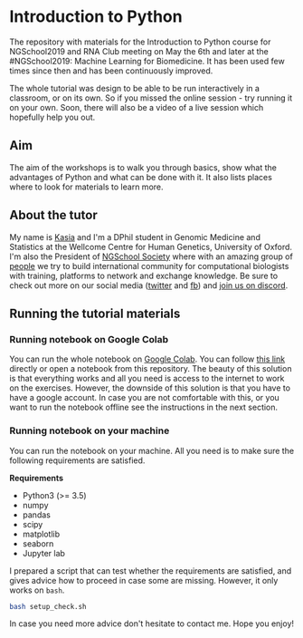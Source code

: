 # Introduction to Python

The repository with materials for the Introduction to Python course for NGSchool2019 and RNA Club meeting on May the 6th and later at the #NGSchool2019: Machine Learning for Biomedicine. It has been used few times since then and has been continuously improved. 

The whole tutorial was design to be able to be run interactively in a classroom, or on its own. So if you missed the online session - try running it on your own. Soon, there will also be a video of a live session which hopefully help you out.

## Aim

The aim of the workshops is to walk you through basics, show what the advantages of Python and what can be done with it. It also lists places where to look for materials to learn more.

## About the tutor

My name is [Kasia](https://kasia.codes/) and I'm a DPhil student in Genomic Medicine and Statistics at the Wellcome Centre for Human Genetics, University of Oxford. I'm also the President of [NGSchool Society](https://ngschool.eu/) where with an amazing group of [people](https://ngschool.eu/people/) we try to build international community for computational biologists with training, platforms to network and exchange knowledge. Be sure to check out more on our social media ([twitter](https://twitter.com/NGSchoolEU) and [fb](https://www.facebook.com/NGSchool.eu/)) and [join us on discord](https://discord.gg/MhNeqwR).

## Running the tutorial materials 
### Running notebook on Google Colab

You can run the whole notebook on [Google Colab](https://colab.research.google.com/). You can follow [this link](https://colab.research.google.com/github/NGSchoolEU/ngs19_python_intro/blob/master/Intro_to_Python.ipynb) directly or open a notebook from this repository. The beauty of this solution is that everything works and all you need is access to the internet to work on the exercises. However, the downside of this solution is that you have to have a google account. In case you are not comfortable with this, or you want to run the notebook offline see the instructions in the next section.

### Running notebook on your machine

You can run the notebook on your machine. All you need is to make sure the following requirements are satisfied.

**Requirements**

* Python3 (>= 3.5)
* numpy
* pandas
* scipy
* matplotlib
* seaborn
* Jupyter lab

I prepared a script that can test whether the requirements are satisfied, and gives advice how to proceed in case some are missing. However, it only works on `bash`. 

```bash
bash setup_check.sh
```

In case you need more advice don't hesitate to contact me. Hope you enjoy! 

